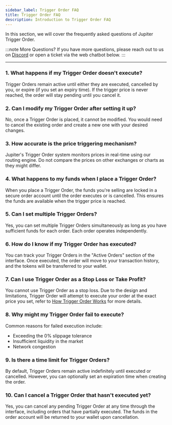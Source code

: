 ```yaml
---
sidebar_label: Trigger Order FAQ
title: Trigger Order FAQ
description: Introduction to Trigger Order FAQ
---
```


<head>
    <title>Trigger Order FAQ</title>
    <meta name="twitter:card" content="summary" />
</head>

In this section, we will cover the frequently asked questions of Jupiter Trigger Order.

:::note More Questions?
If you have more questions, please reach out to us on [Discord](https://discord.gg/jup) or open a ticket via the web chatbot below.
:::

---

### 1. What happens if my Trigger Order doesn't execute?

Trigger Orders remain active until either they are executed, cancelled by you, or expire (if you set an expiry time). If the trigger price is never reached, the order will stay pending until you cancel it.

### 2. Can I modify my Trigger Order after setting it up?

No, once a Trigger Order is placed, it cannot be modified. You would need to cancel the existing order and create a new one with your desired changes.

### 3. How accurate is the price triggering mechanism?

Jupiter's Trigger Order system monitors prices in real-time using our routing engine. Do not compare the prices on other exchanges or charts as they might differ.

### 4. What happens to my funds when I place a Trigger Order?

When you place a Trigger Order, the funds you're selling are locked in a secure order account until the order executes or is cancelled. This ensures the funds are available when the trigger price is reached.

### 5. Can I set multiple Trigger Orders?

Yes, you can set multiple Trigger Orders simultaneously as long as you have sufficient funds for each order. Each order operates independently.

### 6. How do I know if my Trigger Order has executed?

You can track your Trigger Orders in the "Active Orders" section of the interface. Once executed, the order will move to your transaction history, and the tokens will be transferred to your wallet.

### 7. Can I use Trigger Order as a Stop Loss or Take Profit?

You cannot use Trigger Order as a stop loss. Due to the design and limitations, Trigger Order will attempt to execute your order at the exact price you set, refer to [How Trigger Order Works](/guides/spot/trigger/how-trigger-order-works) for more details.

### 8. Why might my Trigger Order fail to execute?

Common reasons for failed execution include:
- Exceeding the 0% slippage tolerance
- Insufficient liquidity in the market
- Network congestion

### 9. Is there a time limit for Trigger Orders?

By default, Trigger Orders remain active indefinitely until executed or cancelled. However, you can optionally set an expiration time when creating the order.

### 10. Can I cancel a Trigger Order that hasn't executed yet?

Yes, you can cancel any pending Trigger Order at any time through the interface, including orders that have partially executed. The funds in the order account will be returned to your wallet upon cancellation.

